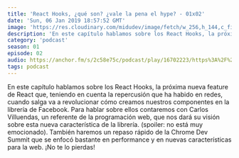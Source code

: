 ```yaml
---
title: 'React Hooks, ¿qué son? ¿vale la pena el hype? - 01x02'
date: 'Sun, 06 Jan 2019 18:57:52 GMT'
image: 'https://res.cloudinary.com/midudev/image/fetch/w_256,h_144,c_fill,f_auto/https://d3t3ozftmdmh3i.cloudfront.net/staging/podcast_uploaded_episode/7340239/d6d2fb7663c2b9ed.jpeg'
description: 'En este capítulo hablamos sobre los React Hooks, la próxima nueva feature de React que, teniendo en cuenta la repercusión que ha habido en redes, cuando salga va a revolucionar cóm'
category: 'podcast'
season: 01
episode: 02
audio: https://anchor.fm/s/2c58e75c/podcast/play/16702223/https%3A%2F%2Fd3ctxlq1ktw2nl.cloudfront.net%2Fstaging%2F2020-6-17%2F90903126-44100-2-6566b0767406e188.mp3
tags: podcast
---
```


<p>En este capítulo hablamos sobre los React Hooks, la próxima nueva feature de React que, teniendo en cuenta la repercusión que ha habido en redes, cuando salga va a revolucionar cómo creamos nuestros componentes en la librería de Facebook. Para hablar sobre ellos contaremos con Carlos Villuendas, un referente de la programación web, que nos dará su visión sobre esta nueva característica de la librería. (spoiler: no está muy emocionado). También haremos un repaso rápido de la Chrome Dev Summit que se enfocó bastante en performance y en nuevas características para la web. ¡No te lo pierdas!</p>

